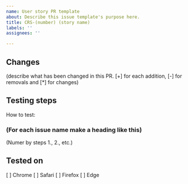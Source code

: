 ```yaml
---
name: User story PR template
about: Describe this issue template's purpose here.
title: CRS-(number) (story name)
labels: ''
assignees: ''

---
```


## Changes

(describe what has been changed in this PR. [+] for each addition, [-] for removals and [*] for changes)

## Testing steps

How to test:

### (For each issue name make a heading like this)

(Numer by steps 1., 2., etc.)

## Tested on

[ ] Chrome
[ ] Safari
[ ] Firefox
[ ] Edge
